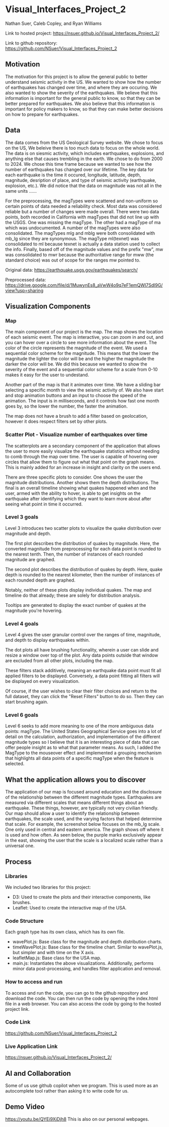 # Visual_Interfaces_Project_2
Nathan Suer, Caleb Copley, and Ryan Williams

Link to hosted project: https://nsuer.github.io/Visual_Interfaces_Project_2/

Link to github repository: https://github.com/NSuer/Visual_Interfaces_Project_2

## Motivation
The motivation for this project is to allow the general public to better understand seismic activity in the US. We wanted to show how the number of earthquakes has changed over time, and where they are occuring. We also wanted to show the severity of the earthquakes. We believe that this information is important for the general public to know, so that they can be better prepared for earthquakes. We also believe that this information is important for policy makers to know, so that they can make better decisions on how to prepare for earthquakes.

## Data
The data comes from the US Geological Survey website. We chose to focus on the US, We beleive there is too much data to focus on the whole world. The data is on siesmic activity, which includes earthquakes, explosions, and anything else that causes trembling in the earth. We chose to do from 2000 to 2024. We chose this time frame because we wanted to see how the number of earthquakes has changed over our lifetime. The key data for each earthquake is the time it occured, longitude, latitude, depth, magnitude, desription of place, and type of seismic activity (earthquake, explosion, etc.). We did notice that the data on magnitude was not all in the same units ......

For the preprocessing, the magTypes were scattered and non-uniform so certain points of data needed a reliability check. Most data was considered reliable but a number of changes were made overall. There were two data points, both recorded in California with magTypes that did not line up with the USGS. One was missing the magType. The other had a magType of ma which was undocumented. A number of the magTypes were also consolidated. The magTypes mlg and mblg were both consolidated with mb_lg since they are synonymous. The magType ml(texnet) was consolidated to ml because texnet is actually a data station used to collect the info. Finally, based off of the magnitude values and the prefix "mw", mw was consolidated to mwr because the authoritative range for mww (the standard choice) was out of scope for the ranges mw pointed to.

Original data: https://earthquake.usgs.gov/earthquakes/search/

Preprocessed data: https://drive.google.com/file/d/1MuwynEs8_aVwW4o9q7eF1emQWI7Sdl9G/view?usp=sharing

## Visualization Components


### Map
The main component of our project is the map. The map shows the location of each seismic event. The map is interactive, you can zoom in and out, and you can hover over a circle to see more information about the event. The color of the circle represents the magnitude of the event. We used a sequential color scheme for the magnitude. This means that the lower the magnitude the lighter the color will be and the higher the magnitude the darker the color will be. We did this because we wanted to show the severity of the event and a sequential color scheme for a scale from 0-10 makes it easy for the user to undestand.

Another part of the map is that it animates over time. We have a sliding bar selecting a specific month to view the seismic activity of. We also have start and stop animation buttons and an input to choose the speed of the animation. The input is in milliseconds, and it controls how fast one month goes by, so the lower the number, the faster the animation.

The map does not have a brush to add a filter based on geolocation, however it does respect filters set by other plots.

### Scatter Plot - Visualize number of earthquakes over time
The scatterplots are a secondary component of the application that allows the user to more easily visualize the earthquake statistics without needing to comb through the map over time. The user is capable of hovering over circles that allow them to figure out what that point on the graph means. This is mainly added for an increase in insight and clarity on the users end.

There are three specific plots to consider. One shows the user the magnitude distributions. Another shows them the depth distributions. The final is an overall timeline showing what quakes happened when and the user, armed with the ability to hover, is able to get insights on the earthquake after identifying which they want to learn more about after seeing what point in time it occurred.

### Level 3 goals
Level 3 introduces two scatter plots to visualize the quake distribution over magnitude and depth. 

The first plot describes the distribution of quakes by magnitude. Here, the converted magnitude from preprocessing  for each data point is rounded to the nearest tenth. Then, the number of instances of each rounded magnitude are graphed. 

The second plot describes the distribution of quakes by depth. Here, quake depth is rounded to the nearest kilometer, then the number of instances of each rounded depth are graphed.

Notably, neither of these plots display individual quakes. The map and timeline do that already; these are solely for distribution analysis. 

Tooltips are generated to display the exact number of quakes at the magnitude you're hovering. 

### Level 4 goals
Level 4 gives the user granular control over the ranges of time, magnitude, and depth to display earthquakes within. 

The dot plots all have brushing functionality, wherein a user can slide and resize a window over top of the plot. Any data points outside that window are excluded from all other plots, including the map. 

These filters stack additively, meaning an earthquake data point must fit all applied filters to be displayed. Conversely, a data point fitting all filters will be displayed on every visualization.

Of course, if the user wishes to clear their filter choices and return to the full dataset, they can click the "Reset Filters" button to do so. Then they can start brushing again. 

### Level 6 goals
Level 6 seeks to add more meaning to one of the more ambiguous data points: magType. The United States Geographical Service goes into a lot of detail on the calculation, authorization, and implementation of the different magnitude types so I believe that it is an interesting piece of data that can offer people insight as to what that parameter means. As such, I added the MagType to the mouseover effect and implemented a grouping mechanism that highlights all data points of a specific magType when the feature is selected.   

## What the application allows you to discover
The application of our map is focused around education and the disclosure of the relationship between the different magnitude types. Earthquakes are measured via different scales that means different things about an earthquake. These things, however, are typically not very civilian friendly. Our map should allow a user to identify the relationship between earthquakes, the scale used, and the varying factors that helped determine that scale. For example, the screenshot below focuses on the mb_lg scale. One only used in central and eastern america. The graph shows off where it is used and how often. As seen below, the purple marks exclusively appear in the east, showing the user that the scale is a localized scale rather than a universal one.

## Process

### Libraries
We included two libraries for this project:
 - D3: Used to create the plots and their interactive components, like brushes.
 - Leaflet: Used to create the interactive map of the USA. 

### Code Structure
Each graph type has its own class, which has its own file. 
 - wavePlot.js: Base class for the magnitude and depth distribution charts. 
 - timeWavePlot.js: Base class for the timeline chart. Similar to wavePlot.js, but simpler and with time on the X axis. 
 - leafletMap.js: Base class for the USA map. 
 - main.js: Instantiates the above visualizations. Additionally, performs minor data post-processing, and handles filter application and removal.

### How to access and run
To access and run the code, you can go to the github repository and download the code. You can then run the code by opening the index.html file in a web browser. You can also access the code by going to the hosted project link.

### Code Link

https://github.com/NSuer/Visual_Interfaces_Project_2

### Live Application Link

https://nsuer.github.io/Visual_Interfaces_Project_2/

## AI and Collaboration
Some of us use github copilot when we program. This is used more as an autocomplete tool rather than asking it to write code for us.

## Demo Video
https://youtu.be/QYEi9XjDjh8
This is also on our personal webpages.
